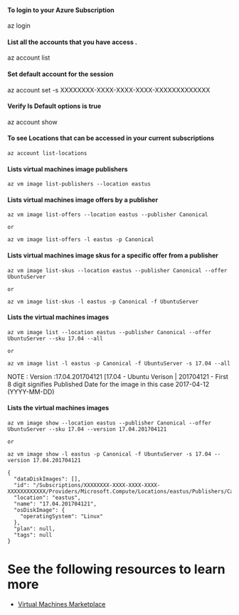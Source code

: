 #### To login to your Azure Subscription
az login

#### List all the accounts that you have access .
az account list

#### Set default account for the session
az account set -s XXXXXXXX-XXXX-XXXX-XXXX-XXXXXXXXXXXXX

#### Verify Is Default options is true
az account show

#### To see Locations that can be accessed in your current subscriptions
```shell
az account list-locations
```

#### Lists virtual machines image publishers
```shell
az vm image list-publishers --location eastus
```
#### Lists virtual machines image offers by a publisher
```shell
az vm image list-offers --location eastus --publisher Canonical

or

az vm image list-offers -l eastus -p Canonical
```
#### Lists virtual machines image skus for a specific offer from a publisher
```shell
az vm image list-skus --location eastus --publisher Canonical --offer UbuntuServer

or

az vm image list-skus -l eastus -p Canonical -f UbuntuServer
```
#### Lists the virtual machines images
```shell
az vm image list --location eastus --publisher Canonical --offer UbuntuServer --sku 17.04 --all

or

az vm image list -l eastus -p Canonical -f UbuntuServer -s 17.04 --all
```

NOTE : Version :17.04.201704121  [17.04 - Ubuntu Verison | 201704121 - First 8 digit signifies Published Date for the image  in this case 2017-04-12 (YYYY-MM-DD)

#### Lists the virtual machines images
```shell
az vm image show --location eastus --publisher Canonical --offer UbuntuServer --sku 17.04 --version 17.04.201704121

or

az vm image show -l eastus -p Canonical -f UbuntuServer -s 17.04 --version 17.04.201704121

{
  "dataDiskImages": [],
  "id": "/Subscriptions/XXXXXXXX-XXXX-XXXX-XXXX-XXXXXXXXXXXX/Providers/Microsoft.Compute/Locations/eastus/Publishers/Canonical/ArtifactTypes/VMImage/Offers/UbuntuServer/Skus/17.04/Versions/17.04.201704121",
  "location": "eastus",
  "name": "17.04.201704121",
  "osDiskImage": {
    "operatingSystem": "Linux"
  },
  "plan": null,
  "tags": null
}
```
# See the following resources to learn more
* [Virtual Machines Marketplace](https://azure.microsoft.com/en-us/marketplace/virtual-machines/)
